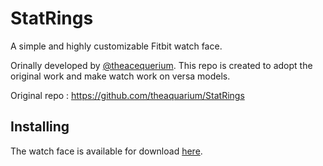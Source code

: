 # StatRings
A simple and highly customizable Fitbit watch face. 

Orinally developed by [@theacequerium](https://github.com/theaquarium). This repo is created to adopt the original work and make watch work on versa models.

Original repo : https://github.com/theaquarium/StatRings

## Installing
The watch face is available for download [here](https://gallery.fitbit.com/details/4e26dc82-4a54-4699-88f5-447f2284ab10).